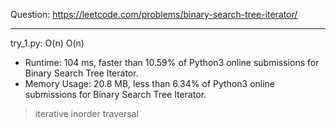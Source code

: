 Question: https://leetcode.com/problems/binary-search-tree-iterator/

---

try_1.py: O(n) O(n)

* Runtime: 104 ms, faster than 10.59% of Python3 online submissions for Binary Search Tree Iterator.
* Memory Usage: 20.8 MB, less than 6.34% of Python3 online submissions for Binary Search Tree Iterator.

> iterative inorder traversal
